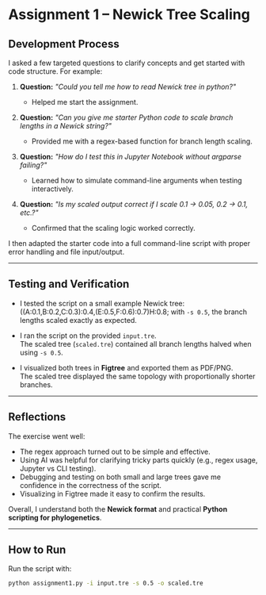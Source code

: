 # Assignment 1 – Newick Tree Scaling

## Development Process
I asked a few targeted questions to clarify concepts and get started with code structure. For example:

1. **Question:** *"Could you tell me how to read Newick tree in python?"*  
   - Helped me start the assignment.

2. **Question:** *"Can you give me starter Python code to scale branch lengths in a Newick string?"*  
   - Provided me with a regex-based function for branch length scaling.

3. **Question:** *"How do I test this in Jupyter Notebook without argparse failing?"*  
   - Learned how to simulate command-line arguments when testing interactively.

4. **Question:** *"Is my scaled output correct if I scale 0.1 → 0.05, 0.2 → 0.1, etc.?"*  
   - Confirmed that the scaling logic worked correctly.

I then adapted the starter code into a full command-line script with proper error handling and file input/output.

---

## Testing and Verification
- I tested the script on a small example Newick tree: ((A:0.1,B:0.2,C:0.3):0.4,(E:0.5,F:0.6):0.7)H:0.8; with `-s 0.5`, the branch lengths scaled exactly as expected.

- I ran the script on the provided `input.tre`.  
The scaled tree (`scaled.tre`) contained all branch lengths halved when using `-s 0.5`.

- I visualized both trees in **Figtree** and exported them as PDF/PNG.  
The scaled tree displayed the same topology with proportionally shorter branches.

---

## Reflections
The exercise went well:

- The regex approach turned out to be simple and effective.  
- Using AI was helpful for clarifying tricky parts quickly (e.g., regex usage, Jupyter vs CLI testing).  
- Debugging and testing on both small and large trees gave me confidence in the correctness of the script.  
- Visualizing in Figtree made it easy to confirm the results.

Overall, I understand both the **Newick format** and practical **Python scripting for phylogenetics**.

---

## How to Run
Run the script with:

```bash
python assignment1.py -i input.tre -s 0.5 -o scaled.tre

